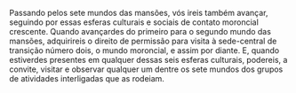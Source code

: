 ﻿Passando pelos sete mundos das mansões, vós ireis também avançar, seguindo por essas esferas culturais e sociais de contato moroncial crescente. Quando avançardes do primeiro para o segundo mundo das mansões, adquirireis o direito de permissão para visita à sede-central de transição número dois, o mundo moroncial, e assim por diante. E, quando estiverdes presentes em qualquer dessas seis esferas culturais, podereis, a convite, visitar e observar qualquer um dentre os sete mundos dos grupos de atividades interligadas que as rodeiam.